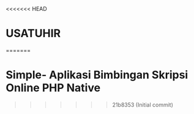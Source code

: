 <<<<<<< HEAD
# USATUHIR
=======
# Simple- Aplikasi Bimbingan Skripsi Online PHP Native
>>>>>>> 21b8353 (Initial commit)
